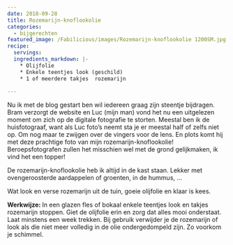 ```yaml
---
date: 2018-09-28
title: Rozemarijn-knoflookolie
categories:
  - bijgerechten
featured_image: /Fabilicious/images/Rozemarijn-knoflookolie 1200SM.jpg
recipe:
  servings:
  ingredients_markdown: |-
    * Olijfolie
    * Enkele teentjes look (geschild)
    * 1 of meerdere takjes  rozemarijn
    
---
```

Nu ik met de blog gestart ben wil iedereen graag zijn steentje bijdragen.
Bram verzorgt de website en Luc (mijn man) vond het nu een uitgelezen moment om zich op de digitale fotografie te storten.
Meestal ben ik de huisfotograaf, want als Luc foto’s neemt sta je er meestal half of zelfs niet op.
Om nog maar te zwijgen over de vingers voor de lens.
En plots komt hij met deze prachtige foto van mijn rozemarijn-knoflookolie!
Beroepsfotografen zullen het misschien wel met de grond gelijkmaken, ik vind het een topper! 

De rozemarijn-knoflookolie heb ik altijd in de kast staan. Lekker met ovengeroosterde aardappelen of groenten, in de hummus, …

Wat look en verse rozemarijn uit de tuin, goeie olijfolie en klaar is kees.
 

<!--more-->

<b>Werkwijze: </b>
In een glazen fles of bokaal enkele teentjes look en takjes rozemarijn stoppen.
Giet de olijfolie erin en zorg dat alles mooi onderstaat.
Laat minstens een week trekken.
Bij gebruik verwijder je de rozemarijn of look als die niet meer volledig in de olie ondergedompeld zijn. Zo voorkom je schimmel.
